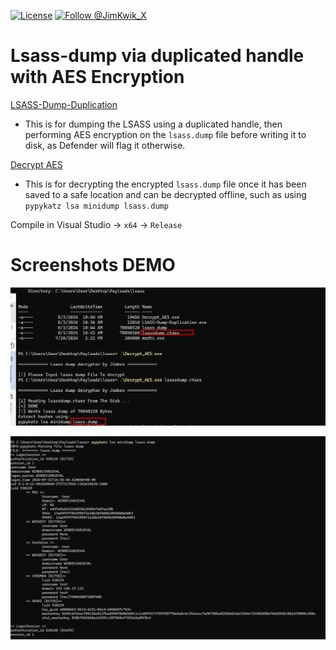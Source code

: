[![License](https://img.shields.io/badge/License-Apache%202.0-blue.svg)](https://www.apache.org/licenses/LICENSE-2.0)
[![Follow @JimKwik_X](https://img.shields.io/twitter/follow/JimKwik_X?style=social)](https://x.com/JimKwik_X)

# Lsass-dump via duplicated handle with AES Encryption 

[LSASS-Dump-Duplication](LSASS-Dump-Duplication/LSASS-Dump-Duplication/LSASS-Dump-Duplication.c) 

- This is for dumping the LSASS using a duplicated handle, then performing AES encryption on the `lsass.dump` file before writing it to disk, as Defender will flag it otherwise.

[Decrypt AES](LSASS-Dump-Duplication/LSASS-Dump-Duplication/Decrypt_AES_File/Decrypt_AES_File.c) 
- This is for decrypting the encrypted `lsass.dump` file once it has been saved to a safe location and can be decrypted offline, such as using `pypykatz lsa minidump lsass.dump`

Compile in Visual Studio -> `x64` -> `Release`

# Screenshots DEMO 
![lsass](Images/image.png)

![lsass2](Images/image3.png)
